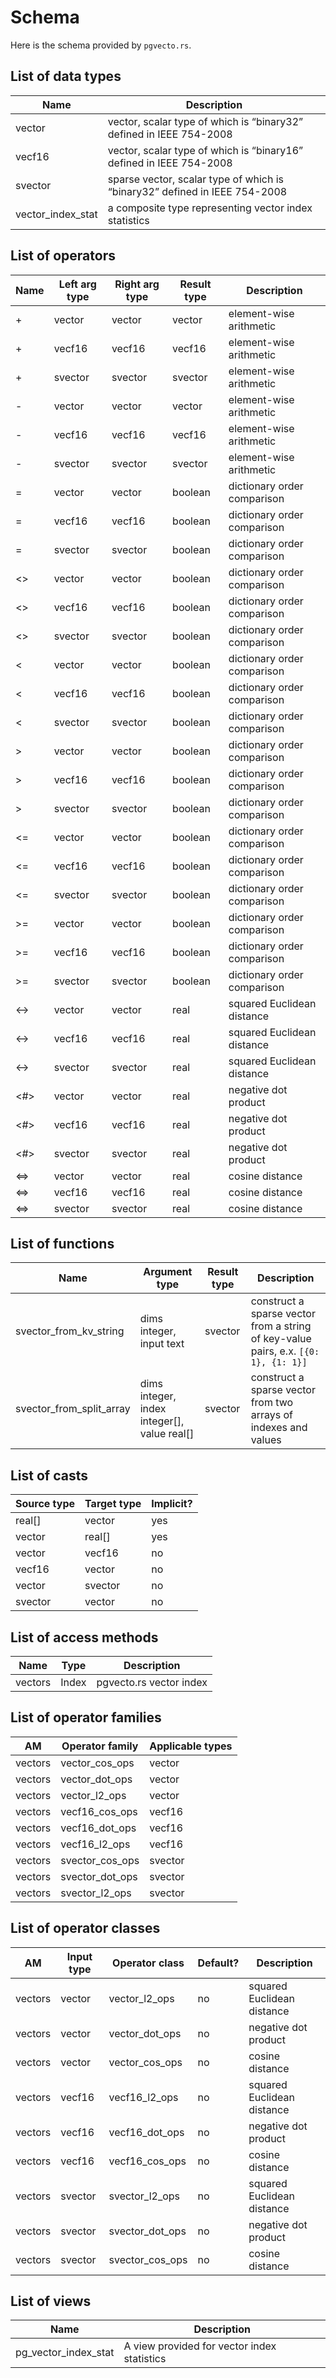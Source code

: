 # Schema

Here is the schema provided by `pgvecto.rs`.

## List of data types

| Name              | Description                                                                 |
| ----------------- | --------------------------------------------------------------------------- |
| vector            | vector, scalar type of which is “binary32”  defined in IEEE 754-2008        |
| vecf16            | vector, scalar type of which is “binary16”  defined in IEEE 754-2008        |
| svector           | sparse vector, scalar type of which is “binary32”  defined in IEEE 754-2008 |
| vector_index_stat | a composite type representing vector index statistics                       |

## List of operators

| Name | Left arg type | Right arg type | Result type | Description                 |
| ---- | ------------- | -------------- | ----------- | --------------------------- |
| +    | vector        | vector         | vector      | element-wise arithmetic     |
| +    | vecf16        | vecf16         | vecf16      | element-wise arithmetic     |
| +    | svector       | svector        | svector     | element-wise arithmetic     |
| -    | vector        | vector         | vector      | element-wise arithmetic     |
| -    | vecf16        | vecf16         | vecf16      | element-wise arithmetic     |
| -    | svector       | svector        | svector     | element-wise arithmetic     |
| =    | vector        | vector         | boolean     | dictionary order comparison |
| =    | vecf16        | vecf16         | boolean     | dictionary order comparison |
| =    | svector       | svector        | boolean     | dictionary order comparison |
| <>   | vector        | vector         | boolean     | dictionary order comparison |
| <>   | vecf16        | vecf16         | boolean     | dictionary order comparison |
| <>   | svector       | svector        | boolean     | dictionary order comparison |
| <    | vector        | vector         | boolean     | dictionary order comparison |
| <    | vecf16        | vecf16         | boolean     | dictionary order comparison |
| <    | svector       | svector        | boolean     | dictionary order comparison |
| >    | vector        | vector         | boolean     | dictionary order comparison |
| >    | vecf16        | vecf16         | boolean     | dictionary order comparison |
| >    | svector       | svector        | boolean     | dictionary order comparison |
| <=   | vector        | vector         | boolean     | dictionary order comparison |
| <=   | vecf16        | vecf16         | boolean     | dictionary order comparison |
| <=   | svector       | svector        | boolean     | dictionary order comparison |
| >=   | vector        | vector         | boolean     | dictionary order comparison |
| >=   | vecf16        | vecf16         | boolean     | dictionary order comparison |
| >=   | svector       | svector        | boolean     | dictionary order comparison |
| <->  | vector        | vector         | real        | squared Euclidean distance  |
| <->  | vecf16        | vecf16         | real        | squared Euclidean distance  |
| <->  | svector       | svector        | real        | squared Euclidean distance  |
| <#>  | vector        | vector         | real        | negative dot product        |
| <#>  | vecf16        | vecf16         | real        | negative dot product        |
| <#>  | svector       | svector        | real        | negative dot product        |
| <=>  | vector        | vector         | real        | cosine distance             |
| <=>  | vecf16        | vecf16         | real        | cosine distance             |
| <=>  | svector       | svector        | real        | cosine distance             |

## List of functions

| Name                     | Argument type                               | Result type | Description                                                                         |
| ------------------------ | ------------------------------------------- | ----------- | ----------------------------------------------------------------------------------- |
| svector_from_kv_string   | dims integer, input text                    | svector     | construct a sparse vector from a string of key-value pairs, e.x. `[{0: 1}, {1: 1}]` |
| svector_from_split_array | dims integer, index integer[], value real[] | svector     | construct a sparse vector from two arrays of indexes and values                     |

## List of casts

| Source type | Target type | Implicit? |
| ----------- | ----------- | --------- |
| real[]      | vector      | yes       |
| vector      | real[]      | yes       |
| vector      | vecf16      | no        |
| vecf16      | vector      | no        |
| vector      | svector     | no        |
| svector     | vector      | no        |

## List of access methods

| Name    | Type  | Description             |
| ------- | ----- | ----------------------- |
| vectors | Index | pgvecto.rs vector index |

## List of operator families

| AM      | Operator family | Applicable types |
| ------- | --------------- | ---------------- |
| vectors | vector_cos_ops  | vector           |
| vectors | vector_dot_ops  | vector           |
| vectors | vector_l2_ops   | vector           |
| vectors | vecf16_cos_ops  | vecf16           |
| vectors | vecf16_dot_ops  | vecf16           |
| vectors | vecf16_l2_ops   | vecf16           |
| vectors | svector_cos_ops | svector          |
| vectors | svector_dot_ops | svector          |
| vectors | svector_l2_ops  | svector          |

## List of operator classes

| AM      | Input type | Operator class  | Default? | Description                |
| ------- | ---------- | --------------- | -------- | -------------------------- |
| vectors | vector     | vector_l2_ops   | no       | squared Euclidean distance |
| vectors | vector     | vector_dot_ops  | no       | negative dot product       |
| vectors | vector     | vector_cos_ops  | no       | cosine distance            |
| vectors | vecf16     | vecf16_l2_ops   | no       | squared Euclidean distance |
| vectors | vecf16     | vecf16_dot_ops  | no       | negative dot product       |
| vectors | vecf16     | vecf16_cos_ops  | no       | cosine distance            |
| vectors | svector    | svector_l2_ops  | no       | squared Euclidean distance |
| vectors | svector    | svector_dot_ops | no       | negative dot product       |
| vectors | svector    | svector_cos_ops | no       | cosine distance            |

## List of views

| Name                 | Description                                 |
| -------------------- | ------------------------------------------- |
| pg_vector_index_stat | A view provided for vector index statistics |
